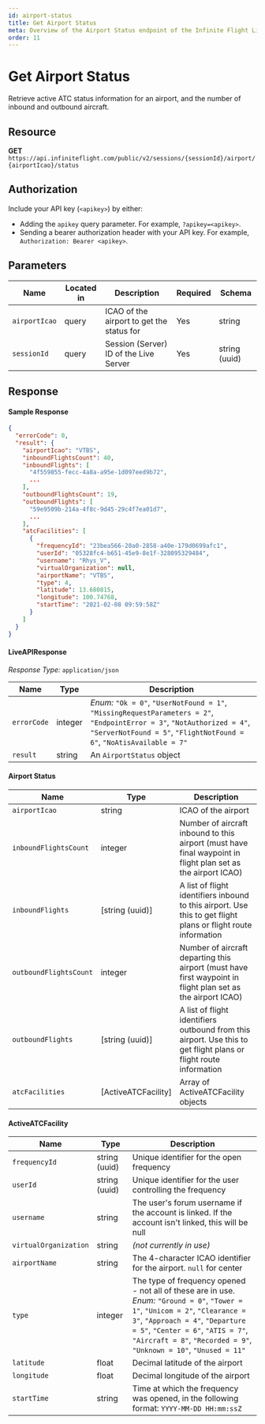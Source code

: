 ```yaml
---
id: airport-status
title: Get Airport Status
meta: Overview of the Airport Status endpoint of the Infinite Flight Live API
order: 11
---
```


# Get Airport Status

Retrieve active ATC status information for an airport, and the number of inbound and outbound aircraft.

## Resource

**GET** `https://api.infiniteflight.com/public/v2/sessions/{sessionId}/airport/{airportIcao}/status`

## Authorization

Include your API key (`<apikey>`) by either:

-   Adding the `apikey` query parameter. For example, `?apikey=<apikey>`.
-   Sending a bearer authorization header with your API key. For example, `Authorization: Bearer <apikey>`.

## Parameters

| Name          | Located in | Description                               | Required | Schema        |
| ------------- | ---------- | ----------------------------------------- | -------- | ------------- |
| `airportIcao` | query      | ICAO of the airport to get the status for | Yes      | string        |
| `sessionId`   | query      | Session (Server) ID of the Live Server    | Yes      | string (uuid) |

## Response

#### Sample Response

```json
{
  "errorCode": 0,
  "result": {
    "airportIcao": "VTBS",
    "inboundFlightsCount": 40,
    "inboundFlights": [
      "4f559855-fecc-4a8a-a95e-1d097eed9b72",
	  ...
    ],
    "outboundFlightsCount": 19,
    "outboundFlights": [
      "59e9509b-214a-4f8c-9d45-29c4f7ea01d7",
	  ...
    ],
    "atcFacilities": [
      {
        "frequencyId": "23bea566-20a0-2858-a40e-179d0699afc1",
        "userId": "05328fc4-b651-45e9-8e1f-328095329484",
        "username": "Rhys_V",
        "virtualOrganization": null,
        "airportName": "VTBS",
        "type": 4,
        "latitude": 13.680815,
        "longitude": 100.74768,
        "startTime": "2021-02-08 09:59:58Z"
      }
    ]
  }
}
```

#### LiveAPIResponse

_Response Type:_ `application/json`

| Name        | Type    | Description                                                                                                                                                                                       |
| ----------- | ------- | ------------------------------------------------------------------------------------------------------------------------------------------------------------------------------------------------- |
| `errorCode` | integer | _Enum:_ `"Ok = 0"`, `"UserNotFound = 1"`, `"MissingRequestParameters = 2"`, `"EndpointError = 3"`, `"NotAuthorized = 4"`, `"ServerNotFound = 5"`, `"FlightNotFound = 6"`, `"NoAtisAvailable = 7"` |
| `result`    | string  | An `AirportStatus` object                                                                                                                                                                         |

#### Airport Status

| Name                   | Type                | Description                                                                                                       |
| ---------------------- | ------------------- | ----------------------------------------------------------------------------------------------------------------- |
| `airportIcao`          | string              | ICAO of the airport                                                                                               |
| `inboundFlightsCount`  | integer             | Number of aircraft inbound to this airport (must have final waypoint in flight plan set as the airport ICAO)      |
| `inboundFlights`       | [string (uuid)]     | A list of flight identifiers inbound to this airport. Use this to get flight plans or flight route information    |
| `outboundFlightsCount` | integer             | Number of aircraft departing this airport (must have first waypoint in flight plan set as the airport ICAO)       |
| `outboundFlights`      | [string (uuid)]     | A list of flight identifiers outbound from this airport. Use this to get flight plans or flight route information |
| `atcFacilities`        | [ActiveATCFacility] | Array of ActiveATCFacility objects                                                                                |

#### ActiveATCFacility

| Name                  | Type          | Description                                                                                                                                                                                                                                                                    |
| --------------------- | ------------- | ------------------------------------------------------------------------------------------------------------------------------------------------------------------------------------------------------------------------------------------------------------------------------ |
| `frequencyId`         | string (uuid) | Unique identifier for the open frequency                                                                                                                                                                                                                                       |
| `userId`              | string (uuid) | Unique identifier for the user controlling the frequency                                                                                                                                                                                                                       |
| `username`            | string        | The user's forum username if the account is linked. If the account isn't linked, this will be null                                                                                                                                                                             |
| `virtualOrganization` | string        | _(not currently in use)_                                                                                                                                                                                                                                                       |
| `airportName`         | string        | The 4-character ICAO identifier for the airport. `null` for center                                                                                                                                                                                                             |
| `type`                | integer       | The type of frequency opened - not all of these are in use. _Enum:_ `"Ground = 0"`, `"Tower = 1"`, `"Unicom = 2"`, `"Clearance = 3"`, `"Approach = 4"`, `"Departure = 5"`, `"Center = 6"`, `"ATIS = 7"`, `"Aircraft = 8"`, `"Recorded = 9"`, `"Unknown = 10"`, `"Unused = 11"` |
| `latitude`            | float         | Decimal latitude of the airport                                                                                                                                                                                                                                                |
| `longitude`           | float         | Decimal longitude of the airport                                                                                                                                                                                                                                               |
| `startTime `          | string        | Time at which the frequency was opened, in the following format: `YYYY-MM-DD HH:mm:ssZ`                                                                                                                                                                                        |
